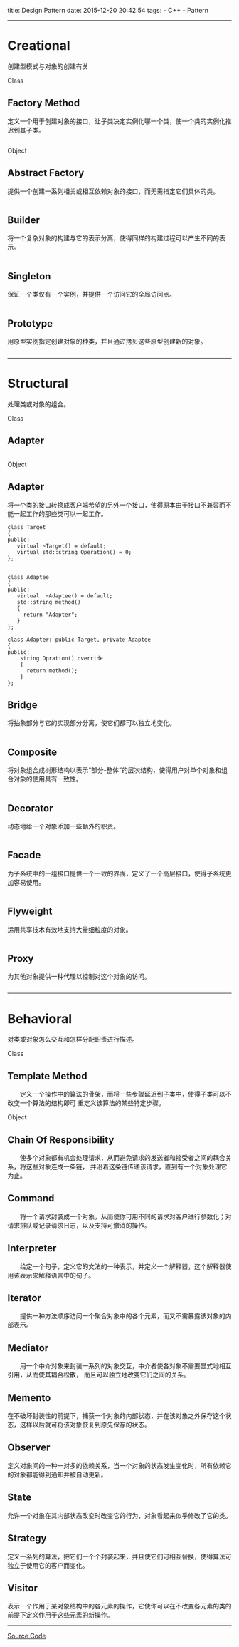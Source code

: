 title: Design Pattern
date: 2015-12-20 20:42:54
tags:
    - C++
    - Pattern

---

# Creational
创建型模式与对象的创建有关
<!--more-->

Class
## Factory Method
定义一个用于创建对象的接口，让子类决定实例化哪一个类，使一个类的实例化推迟到其子类。
```
```

Object
## Abstract Factory
提供一个创建一系列相关或相互依赖对象的接口，而无需指定它们具体的类。
```
```

## Builder
将一个复杂对象的构建与它的表示分离，使得同样的构建过程可以产生不同的表示。
```
```

## Singleton
保证一个类仅有一个实例，并提供一个访问它的全局访问点。
```
```

## Prototype
用原型实例指定创建对象的种类，并且通过拷贝这些原型创建新的对象。
```
```

---

# Structural
处理类或对象的组合。

Class
## Adapter
```
```

Object
## Adapter
将一个类的接口转换成客户端希望的另外一个接口，使得原本由于接口不兼容而不能一起工作的那些类可以一起工作。

```
class Target
{
public:
   virtual ~Target() = default;
   virtual std::string Operation() = 0;
};


class Adaptee
{
public:
   virtual  ~Adaptee() = default;
   std::string method()
   {
     return "Adapter";
   }
};

class Adapter: public Target, private Adaptee
{
public:
    string Opration() override
    {
      return method();
    }
};
```

## Bridge
将抽象部分与它的实现部分分离，使它们都可以独立地变化。
```
```

## Composite
将对象组合成树形结构以表示“部分-整体”的层次结构，使得用户对单个对象和组合对象的使用具有一致性。
```
```

## Decorator
动态地给一个对象添加一些额外的职责。
```
```

## Facade
为子系统中的一组接口提供一个一致的界面，定义了一个高层接口，使得子系统更加容易使用。
```
```

## Flyweight
运用共享技术有效地支持大量细粒度的对象。
```
```

## Proxy
为其他对象提供一种代理以控制对这个对象的访问。

```
```

---

# Behavioral
对类或对象怎么交互和怎样分配职责进行描述。

Class
## Template Method
　　定义一个操作中的算法的骨架，而将一些步骤延迟到子类中，使得子类可以不改变一个算法的结构即可
重定义该算法的某些特定步骤。

Object
## Chain Of Responsibility
　　使多个对象都有机会处理请求，从而避免请求的发送者和接受者之间的耦合关系，将这些对象连成一条链，
并沿着这条链传递该请求，直到有一个对象处理它为止。

## Command
　　将一个请求封装成一个对象，从而使你可用不同的请求对客户进行参数化；对请求排队或记录请求日志，以及支持可撤消的操作。


## Interpreter
　　给定一个句子，定义它的文法的一种表示，并定义一个解释器，这个解释器使用该表示来解释语言中的句子。

## Iterator
　　提供一种方法顺序访问一个聚合对象中的各个元素，而又不需暴露该对象的内部表示。

## Mediator
　　用一个中介对象来封装一系列的对象交互，中介者使各对象不需要显式地相互引用，从而使其耦合松散，
而且可以独立地改变它们之间的关系。

## Memento
在不破坏封装性的前提下，捕获一个对象的内部状态，并在该对象之外保存这个状态，这样以后就可将该对象恢复到原先保存的状态。

## Observer
定义对象间的一种一对多的依赖关系，当一个对象的状态发生变化时，所有依赖它的对象都能得到通知并被自动更新。

## State
允许一个对象在其内部状态改变时改变它的行为，对象看起来似乎修改了它的类。

## Strategy
定义一系列的算法，把它们一个个封装起来，并且使它们可相互替换，使得算法可独立于使用它的客户而变化。

## Visitor
表示一个作用于某对象结构中的各元素的操作，它使你可以在不改变各元素的类的前提下定义作用于这些元素的新操作。

---

[Source Code](https://github.com/byhj/DesignPattern.git)
